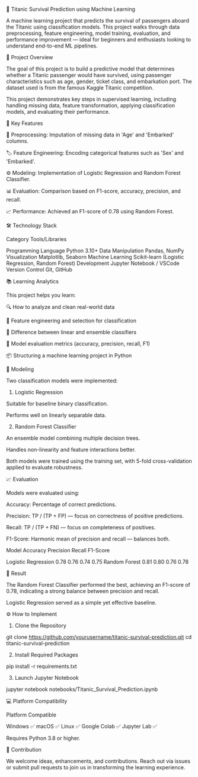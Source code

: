 🚢 Titanic Survival Prediction using Machine Learning

A machine learning project that predicts the survival of passengers aboard the Titanic using classification models. This project walks through data preprocessing, feature engineering, model training, evaluation, and performance improvement — ideal for beginners and enthusiasts looking to understand end-to-end ML pipelines.



📖 Project Overview

The goal of this project is to build a predictive model that determines whether a Titanic passenger would have survived, using passenger characteristics such as age, gender, ticket class, and embarkation port. The dataset used is from the famous Kaggle Titanic competition.

This project demonstrates key steps in supervised learning, including handling missing data, feature transformation, applying classification models, and evaluating their performance.



🚀 Key Features

🧹 Preprocessing: Imputation of missing data in 'Age' and 'Embarked' columns.

🏷 Feature Engineering: Encoding categorical features such as 'Sex' and 'Embarked'.

⚙ Modeling: Implementation of Logistic Regression and Random Forest Classifier.

📊 Evaluation: Comparison based on F1-score, accuracy, precision, and recall.

📈 Performance: Achieved an F1-score of 0.78 using Random Forest.




🛠 Technology Stack

Category	Tools/Libraries

Programming Language	Python 3.10+
Data Manipulation	Pandas, NumPy
Visualization	Matplotlib, Seaborn
Machine Learning	Scikit-learn (Logistic Regression, Random Forest)
Development	Jupyter Notebook / VSCode
Version Control	Git, GitHub




📚 Learning Analytics

This project helps you learn:

🔍 How to analyze and clean real-world data

🧠 Feature engineering and selection for classification

🔢 Difference between linear and ensemble classifiers

🧪 Model evaluation metrics (accuracy, precision, recall, F1)

📦 Structuring a machine learning project in Python




🤖 Modeling

Two classification models were implemented:

1. Logistic Regression

Suitable for baseline binary classification.

Performs well on linearly separable data.



2. Random Forest Classifier

An ensemble model combining multiple decision trees.

Handles non-linearity and feature interactions better.




Both models were trained using the training set, with 5-fold cross-validation applied to evaluate robustness.



📈 Evaluation

Models were evaluated using:

Accuracy: Percentage of correct predictions.

Precision: TP / (TP + FP) — focus on correctness of positive predictions.

Recall: TP / (TP + FN) — focus on completeness of positives.

F1-Score: Harmonic mean of precision and recall — balances both.


Model	Accuracy	Precision	Recall	F1-Score

Logistic Regression	0.78	0.76	0.74	0.75
Random Forest	0.81	0.80	0.76	0.78




🏁 Result

The Random Forest Classifier performed the best, achieving an F1-score of 0.78, indicating a strong balance between precision and recall.

Logistic Regression served as a simple yet effective baseline.




⚙ How to Implement

1. Clone the Repository

git clone https://github.com/yourusername/titanic-survival-prediction.git
cd titanic-survival-prediction

2. Install Required Packages

pip install -r requirements.txt

3. Launch Jupyter Notebook

jupyter notebook notebooks/Titanic_Survival_Prediction.ipynb



💻 Platform Compatibility

Platform	Compatible

Windows	✅
macOS	✅
Linux	✅
Google Colab	✅
Jupyter Lab	✅


Requires Python 3.8 or higher.



🤝 Contribution

We welcome ideas, enhancements, and contributions. Reach out via issues or submit pull requests to join us in transforming the learning experience.






